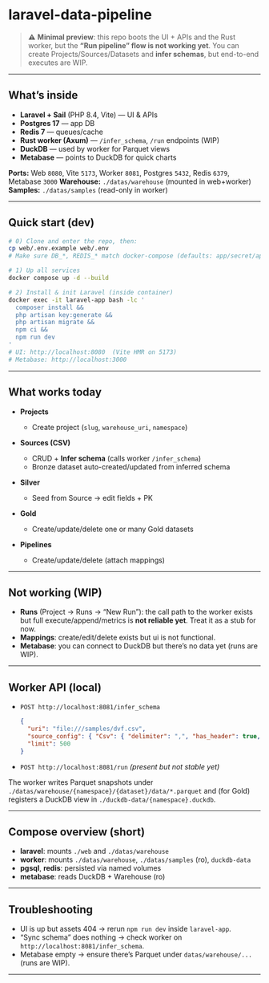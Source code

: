 # laravel-data-pipeline

> ⚠️ **Minimal preview**: this repo boots the UI + APIs and the Rust worker, but the **“Run pipeline” flow is not working yet**. You can create Projects/Sources/Datasets and **infer schemas**, but end-to-end executes are WIP.

---

## What’s inside

* **Laravel + Sail** (PHP 8.4, Vite) — UI & APIs
* **Postgres 17** — app DB
* **Redis 7** — queues/cache
* **Rust worker (Axum)** — `/infer_schema`, `/run` endpoints (WIP)
* **DuckDB** — used by worker for Parquet views
* **Metabase** — points to DuckDB for quick charts

**Ports:** Web `8080`, Vite `5173`, Worker `8081`, Postgres `5432`, Redis `6379`, Metabase `3000`
**Warehouse:** `./datas/warehouse` (mounted in web+worker)
**Samples:** `./datas/samples` (read-only in worker)

---

## Quick start (dev)

```bash
# 0) Clone and enter the repo, then:
cp web/.env.example web/.env
# Make sure DB_*, REDIS_* match docker-compose (defaults: app/secret/app)

# 1) Up all services
docker compose up -d --build

# 2) Install & init Laravel (inside container)
docker exec -it laravel-app bash -lc '
  composer install &&
  php artisan key:generate &&
  php artisan migrate &&
  npm ci &&
  npm run dev
'
# UI: http://localhost:8080  (Vite HMR on 5173)
# Metabase: http://localhost:3000
```

---

## What works today

* **Projects**

    * Create project (`slug`, `warehouse_uri`, `namespace`)
* **Sources (CSV)**

    * CRUD + **Infer schema** (calls worker `/infer_schema`)
    * Bronze dataset auto-created/updated from inferred schema
* **Silver**

    * Seed from Source → edit fields + PK
* **Gold**

    * Create/update/delete one or many Gold datasets
* **Pipelines**

    * Create/update/delete (attach mappings)

---

## Not working (WIP)

* **Runs** (Project → Runs → “New Run”): the call path to the worker exists but full execute/append/metrics is **not reliable yet**. Treat it as a stub for now.
* **Mappings**: create/edit/delete exists but ui is not functional. 
* **Metabase**: you can connect to DuckDB but there’s no data yet (runs are WIP).
---

## Worker API (local)

* `POST http://localhost:8081/infer_schema`

  ```json
  {
    "uri": "file:///samples/dvf.csv",
    "source_config": { "Csv": { "delimiter": ",", "has_header": true, "encoding": "utf-8" } },
    "limit": 500
  }
  ```
* `POST http://localhost:8081/run` *(present but not stable yet)*

The worker writes Parquet snapshots under `./datas/warehouse/{namespace}/{dataset}/data/*.parquet`
and (for Gold) registers a DuckDB view in `./duckdb-data/{namespace}.duckdb`.

---

## Compose overview (short)

* **laravel**: mounts `./web` and `./datas/warehouse`
* **worker**: mounts `./datas/warehouse`, `./datas/samples` (ro), `duckdb-data`
* **pgsql**, **redis**: persisted via named volumes
* **metabase**: reads DuckDB + Warehouse (ro)

---

## Troubleshooting

* UI is up but assets 404 → rerun `npm run dev` inside `laravel-app`.
* “Sync schema” does nothing → check worker on `http://localhost:8081/infer_schema`.
* Metabase empty → ensure there’s Parquet under `datas/warehouse/...` (runs are WIP).

---

